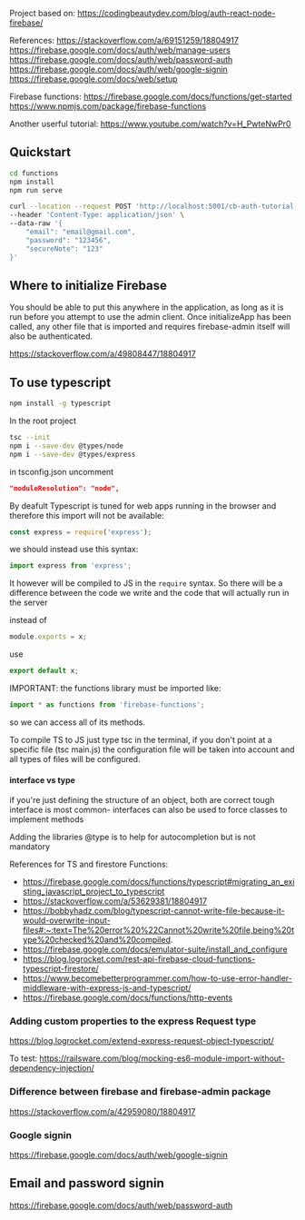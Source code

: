 Project based on: https://codingbeautydev.com/blog/auth-react-node-firebase/

References:
https://stackoverflow.com/a/69151259/18804917
https://firebase.google.com/docs/auth/web/manage-users
https://firebase.google.com/docs/auth/web/password-auth
https://firebase.google.com/docs/auth/web/google-signin
https://firebase.google.com/docs/web/setup

Firebase functions: 
https://firebase.google.com/docs/functions/get-started
https://www.npmjs.com/package/firebase-functions

Another userful tutorial: https://www.youtube.com/watch?v=H_PwteNwPr0


## Quickstart

```bash
cd functions
npm install
npm run serve

curl --location --request POST 'http://localhost:5001/cb-auth-tutorial-9b7d8/us-central1/api/auth/register' \
--header 'Content-Type: application/json' \
--data-raw '{
    "email": "email@gmail.com",
    "password": "123456",
    "secureNote": "123"
}'
```





## Where to initialize Firebase

You should be able to put this anywhere in the application, as long as it is run before you attempt to use the admin client. Once initializeApp has been called, any other file that is imported and requires firebase-admin itself will also be authenticated.

https://stackoverflow.com/a/49808447/18804917



## To use typescript

```bash
npm install -g typescript
```

In the root project 

```bash
tsc --init
npm i --save-dev @types/node
npm i --save-dev @types/express
```

in tsconfig.json uncomment

```json
"moduleResolution": "node",
```

By deafult Typescript is tuned for web apps running in the browser and therefore this import will not be available:

```js
const express = require('express');
```

we should instead use this syntax:

```js
import express from 'express';
```

It however will be compiled to JS in the `require` syntax. So there will be a difference between the code we write and the code that will actually run in the server

instead of 
```js
module.exports = x;
```
use 
```js
export default x;
```

IMPORTANT: the functions library must be imported like:

```js
import * as functions from 'firebase-functions';
```
so we can access all of its methods.

To compile TS to JS just type tsc in the terminal, if you don't point at a specific file (tsc main.js) the configuration file will be taken into account and all types of files will be configured.

#### interface vs type

if you're just defining the structure of an object, both are correct tough interface is most common- interfaces can also be used to force classes to implement methods

Adding the libraries @type is to help for autocompletion but is not mandatory

References for TS and firestore Functions:

- https://firebase.google.com/docs/functions/typescript#migrating_an_existing_javascript_project_to_typescript
- https://stackoverflow.com/a/53629381/18804917
- https://bobbyhadz.com/blog/typescript-cannot-write-file-because-it-would-overwrite-input-files#:~:text=The%20error%20%22Cannot%20write%20file,being%20type%20checked%20and%20compiled.
- https://firebase.google.com/docs/emulator-suite/install_and_configure
- https://blog.logrocket.com/rest-api-firebase-cloud-functions-typescript-firestore/
- https://www.becomebetterprogrammer.com/how-to-use-error-handler-middleware-with-express-js-and-typescript/
- https://firebase.google.com/docs/functions/http-events

### Adding custom properties to the express Request type

https://blog.logrocket.com/extend-express-request-object-typescript/


To test: https://railsware.com/blog/mocking-es6-module-import-without-dependency-injection/

### Difference between firebase and firebase-admin package

https://stackoverflow.com/a/42959080/18804917

### Google signin

https://firebase.google.com/docs/auth/web/google-signin

## Email and password signin

https://firebase.google.com/docs/auth/web/password-auth